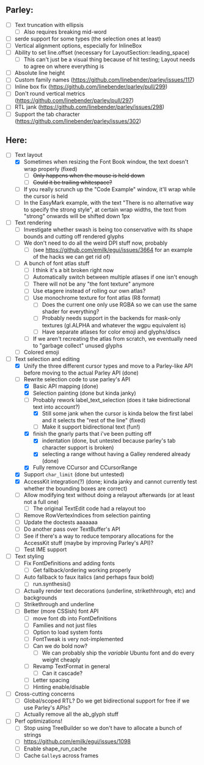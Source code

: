 ## Parley:
- [ ] Text truncation with ellipsis
  - [ ] Also requires breaking mid-word
- [ ] serde support for some types (the selection ones at least)
- [ ] Vertical alignment options, especially for InlineBox
- [ ] Ability to set line.offset (necessary for LayoutSection::leading_space)
  - [ ] This can't just be a visual thing because of hit testing; Layout needs to agree on where everything is
- [ ] Absolute line height
- [ ] Custom family names (https://github.com/linebender/parley/issues/117)
- [ ] Inline box fix (https://github.com/linebender/parley/pull/299)
- [ ] Don't round vertical metrics (https://github.com/linebender/parley/pull/297)
- [ ] RTL jank (https://github.com/linebender/parley/issues/298)
- [ ] Support the tab character (https://github.com/linebender/parley/issues/302)

## Here:
- [ ] Text layout
  - [x] Sometimes when resizing the Font Book window, the text doesn't wrap properly (fixed)
    - [ ] ~~Only happens when the mouse is held down~~
    - [ ] ~~Could it be trailing whitespace?~~
  - [ ] If you really scrunch up the "Code Example" window, it'll wrap while the cursor is held
  - [ ] In the EasyMark example, with the text "There is no alternative way to specify the strong style", at certain wrap widths, the text from "strong" onwards will be shifted down 1px
- [ ] Text rendering
  - [ ] Investigate whether swash is being too conservative with its shape bounds and cutting off rendered glyphs
  - [ ] We don't need to do all the weird DPI stuff now, probably
    - [ ] (see https://github.com/emilk/egui/issues/3664 for an example of the hacks we can get rid of)
  - [ ] A bunch of font atlas stuff
    - [ ] I think it's a bit broken right now
    - [ ] Automatically switch between multiple atlases if one isn't enough
    - [ ] There will not be any "the font texture" anymore
    - [ ] Use etagere instead of rolling our own atlas?
    - [ ] Use monochrome texture for font atlas (R8 format)
      - [ ] Does the current one only use RGBA so we can use the same shader for everything?
      - [ ] Probably needs support in the backends for mask-only textures (gl.ALPHA and whatever the wgpu equivalent is)
      - [ ] Have separate atlases for color emoji and glyphs/discs
    - [ ] If we aren't recreating the atlas from scratch, we eventually need to "garbage collect" unused glyphs
  - [ ] Colored emoji
- [ ] Text selection and editing
  - [x] Unify the three different cursor types and move to a Parley-like API before moving to the actual Parley API (done)
  - [ ] Rewrite selection code to use parley's API
    - [x] Basic API mapping (done)
    - [x] Selection painting (done but kinda janky)
    - [ ] Probably rework label_text_selection (does it take bidirectional text into account?)
      - [x] Still some jank when the cursor is kinda below the first label and it selects the "rest of the line" (fixed)
      - [ ] Make it support bidirectional text (fun!)
    - [x] finish the gnarly parts that i've been putting off
      - [x] indentation (done, but untested because parley's tab character support is broken)
      - [x] selecting a range without having a Galley rendered already (done)
    - [x] Fully remove CCursor and CCursorRange
  - [x] Support `char_limit` (done but untested)
  - [x] AccessKit integration(?) (done; kinda janky and cannot currently test whether the bounding boxes are correct)
  - [ ] Allow modifying text without doing a relayout afterwards (or at least not a full one)
    - [ ] The original TextEdit code had a relayout too
  - [ ] Remove RowVertexIndices from selection painting
  - [ ] Update the doctests aaaaaaa
  - [ ] Do another pass over TextBuffer's API
  - [ ] See if there's a way to reduce temporary allocations for the AccessKit stuff (maybe by improving Parley's API)?
  - [ ] Test IME support
- [ ] Text styling
  - [ ] Fix FontDefinitions and adding fonts
    - [ ] Get fallback/ordering working properly
  - [ ] Auto fallback to faux italics (and perhaps faux bold)
    - [ ] run.synthesis()
  - [ ] Actually render text decorations (underline, strikethhrough, etc) and backgrounds
  - [ ] Strikethrough and underline
  - [ ] Better (more CSSish) font API
    - [ ] move font db into FontDefinitions
    - [ ] Families and not just files
    - [ ] Option to load system fonts
    - [ ] FontTweak is very not-implemented
    - [ ] Can we do bold now?
      - [ ] We can probably ship the *variable* Ubuntu font and do every weight cheaply
    - [ ] Revamp TextFormat in general
      - [ ] Can it cascade?
    - [ ] Letter spacing
    - [ ] Hinting enable/disable
- [ ] Cross-cutting concerns
  - [ ] Global/scoped RTL? Do we get bidirectional support for free if we use Parley's APIs?
  - [ ] Actually remove all the ab_glyph stuff
- [ ] Perf optimizations!
  - [ ] Stop using TreeBuilder so we don't have to allocate a bunch of strings
  - [ ] https://github.com/emilk/egui/issues/1098
  - [ ] Enable shape_run_cache
  - [ ] Cache `Galley`s across frames
